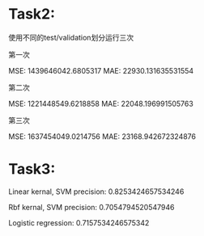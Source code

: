 # Task2: 

使用不同的test/validation划分运行三次

第一次

MSE: 1439646042.6805317
MAE: 22930.131635531554

第二次

MSE: 1221448549.6218858
MAE: 22048.196991505763

第三次

MSE: 1637454049.0214756
MAE: 23168.942672324876

# Task3:

Linear kernal, SVM precision: 0.8253424657534246

Rbf kernal, SVM precision: 0.7054794520547946

Logistic regression: 0.7157534246575342